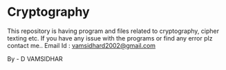 # Cryptography

This repository is having program and files related to cryptography, cipher texting etc. If you have any issue with the programs or find any error plz contact me..
Email Id : vamsidhard2002@gmail.com


By - D VAMSIDHAR
